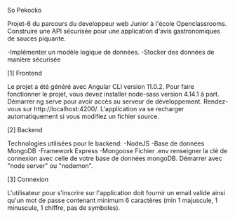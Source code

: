 So Pekocko

Projet-6 du parcours du developpeur web Junior à l'école Openclassrooms.
Construire une API sécurisée pour une application d'avis gastronomiques de sauces piquante.

-Implémenter un modèle logique de données.
-Stocker des données de manière sécurisée


[1] Frontend

Le projet a été généré avec Angular CLI version 11.0.2.
Pour faire fonctionner le projet, vous devez installer node-sass version 4.14.1 à part.
Démarrer ng serve pour avoir accès au serveur de développement. 
Rendez-vous sur http://localhost:4200/. 
L'application va se recharger automatiquement si vous modifiez un fichier source.

[2] Backend

Technologies utilisées pour le backend: 
-NodeJS 
-Base de données MongoDB 
-Framework Express 
-Mongoose
Fichier .env renseigner la clé de connexion avec celle de votre base de données mongoDB.
Démarrer avec "node server" ou "nodemon".


[3] Connexion

L'utilisateur pour s'inscrire sur l'application doit fournir un email valide ainsi qu'un mot de passe contenant 
minimum 6 caractères (min 1 majuscule, 1 minuscule, 1 chiffre, pas de symboles).




